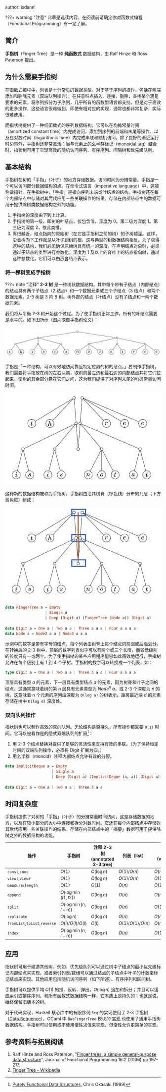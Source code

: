 author: isdanni

???+ warning "注意"
    此章是选读内容，在阅读前请确定你对函数式编程（Functional Programming）有一定了解。

## 简介

**手指树**（Finger Tree）是一种 **纯函数式** 数据结构，由 Ralf Hinze 和 Ross Paterson 提出。

## 为什么需要手指树

在函数式编程中，列表是十分常见的数据类型。对于基于序列的操作，包括在两端添加和删除元素（双端队列操作），在任意结点插入、连接、删除，查找某个满足要求的元素，将序列拆分为子序列，几乎所有的函数型语言都支持。但是对于高效的更多操作，这些语言很难做到。即使有相对应的实现，通常也都非常复杂，实际很难使用。

而指状树提供了一种纯函数式的序列数据结构，它可以在均摊常量时间（amortized constant time）内完成访问，添加到序列的前端和末尾等操作，以及在对数时间（logarithmic time）内完成串联和随机访问。除了良好的渐近运行时边界外，手指树还非常灵活：当与元素上的幺半群标记（[monoidal tag](https://en.wikipedia.org/wiki/Monoidal_category)）结合时，指状树可用于实现高效的随机访问序列、有序序列、间隔树和优先级队列。

## 基本结构

手指树在树的「手指」（叶子）的地方存储数据，访问时间为分摊常量。手指是一个可以访问部分数据结构的点。在命令式语言（imperative language）中，这被称做指针。在手指树中，「手指」是指向序列末端或叶结点的结构。手指树还在每个内部结点中存储对其后代应用一些关联操作的结果。存储在内部结点中的数据可用于提供除树类数据结构之外的功能。

1.  手指树的深度由下到上计算。
2.  手指树的第一级，即树的叶结点，仅包含值，深度为 $0$。第二级为深度 $1$。第三级为深度 $2$，依此类推。
3.  离根越近，结点指向的原始树（在它是手指树之前的树）的子树越深。这样，沿着树向下工作就是从叶子到树的根，这与典型的树数据结构相反。为了获得这种的结构，我们必须确保原始树具有统一的深度。在声明结点对象时，必须通过子结点的类型进行参数化。深度为 $1$ 及以上的脊椎上的结点指向树，通过这种参数化，它们可以由嵌套结点表示。

### 将一棵树变成手指树

???+ note "注释"
    **2-3 树** 是一种树状数据结构，其中每个带有子结点（内部结点）的结点具有两个子结点（$2$ 结点）和一个数据元素或三个子结点（$3$ 结点）和两个数据元素。2-3 树是 $3$ 阶 B 树。树外部的结点（叶结点）没有子结点和一两个数据元素。

我们将从平衡 2-3 树开始这个过程。为了使手指树正常工作，所有的叶结点需要是水平的。如下图所示（图片取自手指树论文）：

![](./images/finger-tree-1.png)

手指是「一种结构，可以有效地访问靠近特定位置的树的结点。」要制作手指树，我们需要将手指放在树的左右两端，取树的最左边和最右边的内部结点并将它们拉起来，使树的其余部分悬在它们之间，这为我们提供了对序列末尾的均摊常量访问时间。

![](./images/finger-tree-2.png)

这种新的数据结构被称为手指树。手指树由沿其树脊（棕色线）分布的几层（下方蓝色框）组成：

![](./images/finger-tree-3.png)

```haskell
data FingerTree a = Empty
                  | Single a
                  | Deep (Digit a) (FingerTree (Node a)) (Digit a)

data Digit a = One a | Two a a | Three a a a | Four a a a a
data Node a = Node2 a a | Node3 a a a
```

示例中的数字是带有字母的结点。每个列表由树脊上每个结点的前缀或后缀划分。在转换后的 2-3 树中，顶层的数字列表似乎可以有两个或三个长度，而较低级别的长度只有一或两个。为了使手指树的某些应用程序能够如此高效地运行，手指树允许在每个级别上有 $1$ 到 $4$ 个子树。手指树的数字可以转换成一个列表，如：

```haskell
type Digit a = One a | Two a a | Three a a a | Four a a a a
```

顶层具有类型 $a$ 的元素，下一层具有类型结点 $a$ 的元素，因为树脊和叶子之间的结点，这通常意味着树的第 $n$ 层具有元素类型为 $Node^{n}$ $a$，或 2-3 个深度为 $n$ 的树。这意味着 $n$ 个元素的序列由深度为 `Θ(log n)` 的树表示。距离最近端 $d$ 的元素存储在树中 `Θ(log d)` 深度处。

### 双向队列操作

指状树也可以制作高效的双向队列。无论结构是否持久，所有操作都需要 `Θ(1)` 时间。它可以被看作是的隐式双端队列的扩展[^okasaki1999purely]：

1.  用 2-3 个结点替换对提供了足够的灵活性来支持有效的串联。（为了保持恒定时间的双端队列操作，必须将 Digit 扩展为四。）
2.  用幺半群（monoid）注释内部结点允许有效的分裂。

```haskell
data ImplicitDeque a = Empty
                     | Single a
                     | Deep (Digit a) (ImplicitDeque (a, a)) (Digit a)

data Digit a = One a | Two a a | Three a a a
```

## 时间复杂度

手指树提供了对树的「手指」（叶子）的分摊常量时间访问，这是存储数据的地方，以及在较小部分的大小中连接和拆分对数时间。它还在每个内部结点中存储对其后代应用一些关联操作的结果。存储在内部结点中的「摘要」数据可用于提供除树之外的数据结构的功能。

| 操作                            | 手指树                    | 注释 2-3 树 (annotated 2-3 tree) | 列表（list）             | 向量（vector） |
| ----------------------------- | ---------------------- | ----------------------------- | -------------------- | ---------- |
| `const`,`snoc`                | $O(1)$                 | $O(\log n)$                   | $O(1)$/$O(n)$        | $O(n)$     |
| `viewl`,`viewr`               | $O(1)$                 | $O(\log n)$                   | $O(1)$/$O(n)$        | $O(1)$     |
| `measure`/`length`            | $O(1)$                 | $O(1)$                        | $O(n)$               | $O(1)$     |
| `append`                      | $O(\log \min(l1, l2))$ | $O(\log n)$                   | $O(n)$               | $O(m+n)$   |
| `split`                       | $O(\log \min(n, l-n))$ | $O(\log n)$                   | $O(n)$               | $O(1)$     |
| `replicate`                   | $O(\log n)$            | $O(\log n)$                   | $O(n)$               | $O(n)$     |
| `fromList`,`toList`,`reverse` | $O(l)$/$O(l)$/$O(l)$   | $O(l)$                        | $O(1)$/$O(1)$/$O(n)$ | $O(n)$     |
| `index`                       | $O(\log \min(n, l-n))$ | $O(\log n)$                   | $O(n)$               | $O(1)$     |

## 应用

指状树可用于建造其他树。例如，优先级队列可以通过树中子结点的最小优先级标记内部结点来实现，或者索引列表/数组可以通过结点的子结点中叶子的计数来标记结点来实现。其他应用包括随机访问序列（如下所述）、有序序列和区间树。

手指树可以提供平均 $O(1)$ 的推、反转、弹出，$O(\log n)$ 追加和拆分；并且可以适应索引或排序序列。和所有函数式数据结构一样，它本质上是持久的；也就是说，始终保留旧版本的树。

对于代码实现，Haskell 核心库中的有限序列 `Seq` 的实现使用了 2-3 手指树（[Data.Sequence](https://hackage.haskell.org/package/containers-0.6.5.1/docs/Data-Sequence.html)），OCaml 中 `BatFingerTree` 模块的 [实现](https://ocaml-batteries-team.github.io/batteries-included/hdoc2/BatFingerTree.html) 也使用了通用手指树数据结构。手指树可以使用或不使用惰性求值来实现，但惰性允许更简单的实现。

## 参考资料与拓展阅读

1.  Ralf Hinze and Ross Paterson, "[Finger trees: a simple general-purpose data structure](http://www.staff.city.ac.uk/~ross/papers/FingerTree.html)", Journal of Functional Programming 16:2 (2006) pp 197-217.
2.  [Finger Tree - Wikipedia](https://en.wikipedia.org/wiki/Finger_tree)

[^okasaki1999purely]: [Purely Functional Data Structures](https://www.cambridge.org/us/academic/subjects/computer-science/programming-languages-and-applied-logic/purely-functional-data-structures), Chris Okasaki (1999)

